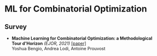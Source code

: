 # ML for Combinatorial Optimization

## Survey
+ **Machine Learning for Combinatorial Optimization: a Methodological Tour d'Horizon** *(EJOR, 2021)* [[paper]](https://arxiv.org/abs/1811.06128)  
  Yoshua Bengio, Andrea Lodi, Antoine Prouvost

